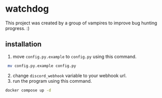 # watchdog
This project was created by a group of vampires to improve bug hunting progress. :)

## installation
 1. move `config.py.example` to `config.py` using this command.
``` bash
 mv config.py.example config.py
 ```
 2. change `discord_webhook` variable to your webhook url.
 3. run the program using this command.
 ```bash
 docker compose up -d
 ```

